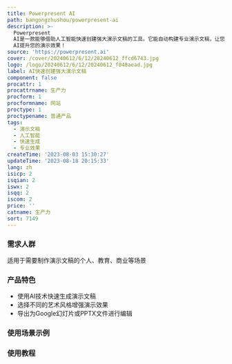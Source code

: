 ```yaml
---
title: Powerpresent AI
path: bangongzhushou/powerpresent-ai
description: >-
  Powerpresent
  AI是一款能够借助人工智能快速创建强大演示文稿的工具。它能自动构建专业演示文稿，让您以更快的速度开始制作演讲。无需设计或人工智能专业知识。支持导出为Google幻灯片或PPTX文件进行编辑。立即使用Powerpresent
  AI提升您的演示效果！
source: 'https://powerpresent.ai'
cover: /cover/20240612/6/12/20240612_ffcd6743.jpg
logo: /logo/20240612/6/12/20240612_f048aead.jpg
label: AI快速创建强大演示文稿
component: false
procattr: 1
procattrname: 生产力
procform: 1
procformname: 网站
proctype: 1
proctypename: 普通产品
tags:
  - 演示文稿
  - 人工智能
  - 快速生成
  - 专业效果
createTime: '2023-08-03 15:30:27'
updateTime: '2023-08-18 20:15:33'
lang: zh
isicp: 2
isqian: 2
iswx: 2
isqq: 2
iscom: 2
price: ''
catname: 生产力
sort: 7149
---
```




### 需求人群
适用于需要制作演示文稿的个人、教育、商业等场景

### 产品特色
- 使用AI技术快速生成演示文稿
- 选择不同的艺术风格增强演示效果
- 导出为Google幻灯片或PPTX文件进行编辑

### 使用场景示例


### 使用教程


  
